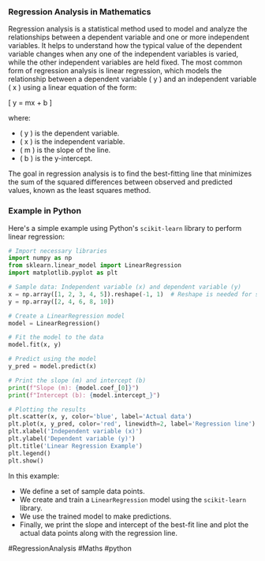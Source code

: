 ### Regression Analysis in Mathematics

Regression analysis is a statistical method used to model and analyze the relationships between a dependent variable and one or more independent variables. It helps to understand how the typical value of the dependent variable changes when any one of the independent variables is varied, while the other independent variables are held fixed. The most common form of regression analysis is linear regression, which models the relationship between a dependent variable \( y \) and an independent variable \( x \) using a linear equation of the form:

\[ y = mx + b \]

where:
- \( y \) is the dependent variable.
- \( x \) is the independent variable.
- \( m \) is the slope of the line.
- \( b \) is the y-intercept.

The goal in regression analysis is to find the best-fitting line that minimizes the sum of the squared differences between observed and predicted values, known as the least squares method.

### Example in Python

Here's a simple example using Python's `scikit-learn` library to perform linear regression:

```python
# Import necessary libraries
import numpy as np
from sklearn.linear_model import LinearRegression
import matplotlib.pyplot as plt

# Sample data: Independent variable (x) and dependent variable (y)
x = np.array([1, 2, 3, 4, 5]).reshape(-1, 1)  # Reshape is needed for scikit-learn's API
y = np.array([2, 4, 6, 8, 10])

# Create a LinearRegression model
model = LinearRegression()

# Fit the model to the data
model.fit(x, y)

# Predict using the model
y_pred = model.predict(x)

# Print the slope (m) and intercept (b)
print(f"Slope (m): {model.coef_[0]}")
print(f"Intercept (b): {model.intercept_}")

# Plotting the results
plt.scatter(x, y, color='blue', label='Actual data')
plt.plot(x, y_pred, color='red', linewidth=2, label='Regression line')
plt.xlabel('Independent variable (x)')
plt.ylabel('Dependent variable (y)')
plt.title('Linear Regression Example')
plt.legend()
plt.show()
```

In this example:
- We define a set of sample data points.
- We create and train a `LinearRegression` model using the `scikit-learn` library.
- We use the trained model to make predictions.
- Finally, we print the slope and intercept of the best-fit line and plot the actual data points along with the regression line.

#RegressionAnalysis #Maths #python